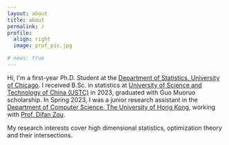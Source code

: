 ```yaml
---
layout: about
title: about
permalink: /
profile:
  align: right
  image: prof_pic.jpg

# news: true
---
```


Hi, I'm a first-year Ph.D. Student at the <a href="http://stat.uchicago.edu/">Department of Statistics, University of Chicago</a>. I received B.Sc. in statistics at <a href="https://www.ustc.edu.cn">University of Science and Technology of China (USTC)</a> in 2023, graduated with Guo Muoruo scholarship. In Spring 2023, I was a junior research assistant in the <a href="cs.hku.hk">Department of Computer Science, The University of Hong Kong</a>, working with <a href="http://difanzou.github.io/">Prof. Difan Zou</a>. 

My research interests cover high dimensional statistics, optimization theory and their intersections. 
